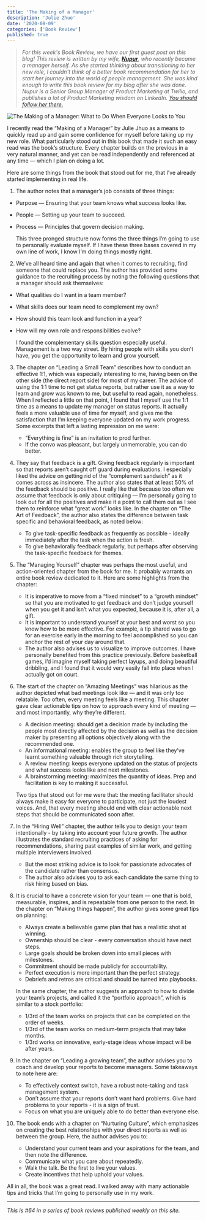 ```yaml
---
title: 'The Making of a Manager'
description: 'Julie Zhuo'
date: '2020-08-09'
categories: ['Book Review']
published: true
---
```


> _For this week's Book Review, we have our first guest post on this blog! This review is written by my wife, [**Nupur**](https://www.linkedin.com/in/nupurbhade/), who recently became a manager herself. As she started thinking about transitioning to her new role, I couldn't think of a better book recommendation for her to start her journey into the world of people management. She was kind enough to write this book review for my blog after she was done. Nupur is a Senior Group Manager of Product Marketing at Twilio, and publishes a lot of Product Marketing wisdom on LinkedIn. [You should follow her there.](https://www.linkedin.com/in/nupurbhade/)_

![The Making of a Manager: What to Do When Everyone Looks to You](./moam-cover.jpg)

I recently read the “Making of a Manager” by Julie Jhuo as a means to quickly read up and gain some confidence for myself before taking up my new role. What particularly stood out in this book that made it such an easy read was the book’s structure. Every chapter builds on the previous in a very natural manner, and yet can be read independently and referenced at any time — which I plan on doing a lot.

Here are some things from the book that stood out for me, that I’ve already started implementing in real life.

1. The author notes that a manager’s job consists of three things:

- Purpose — Ensuring that your team knows what success looks like.
- People — Setting up your team to succeed.
- Process — Principles that govern decision making.

  This three pronged structure now forms the three things I’m going to use to personally evaluate myself. If I have these three bases covered in my own line of work, I know I’m doing things mostly right.

2. We’ve all heard time and again that when it comes to recruiting, find someone that could replace you. The author has provided some guidance to the recruiting process by noting the following questions that a manager should ask themselves:

- What qualities do I want in a team member?
- What skills does our team need to complement my own?
- How should this team look and function in a year?
- How will my own role and responsibilities evolve?

  I found the complementary skills question especially useful. Management is a two way street. By hiring people with skills you don’t have, you get the opportunity to learn and grow yourself.

3. The chapter on “Leading a Small Team” describes how to conduct an effective 1:1, which was especially interesting to me, having been on the other side (the direct report side) for most of my career. The advice of using the 1:1 time to not get status reports, but rather use it as a way to learn and grow was known to me, but useful to read again, nonetheless. When I reflected a little on that point, I found that I myself use the 1:1 time as a means to update my manager on status reports. It actually feels a more valuable use of time for myself, and gives me the satisfaction that I’m keeping everyone updated on my work progress. Some excerpts that left a lasting impression on me were:
   - “Everything is fine” is an invitation to prod further.
   - If the convo was pleasant, but largely unmemorable, you can do better.
4. They say that feedback is a gift. Giving feedback regularly is important so that reports aren’t caught off guard during evaluations. I especially liked the advice on getting rid of the “complement sandwich” as it comes across as insincere. The author also states that at least 50% of the feedback should be positive. I really like that because too often we assume that feedback is only about critiquing — I’m personally going to look out for all the positives and make it a point to call them out as I see them to reinforce what “great work” looks like. In the chapter on “The Art of Feedback”, the author also states the difference between task specific and behavioral feedback, as noted below:
   - To give task-specific feedback as frequently as possible - ideally immediately after the task when the action is fresh.
   - To give behaviorally feedback regularly, but perhaps after observing the task-specific feedback for themes.
5. The “Managing Yourself” chapter was perhaps the most useful, and action-oriented chapter from the book for me. It probably warrants an entire book review dedicated to it. Here are some highlights from the chapter:
   - It is imperative to move from a “fixed mindset” to a “growth mindset” so that you are motivated to get feedback and don’t judge yourself when you get it and isn’t what you expected, because it is, after all, a gift.
   - It is important to understand yourself at your best and worst so you know how to be more effective. For example, a tip shared was to go for an exercise early in the morning to feel accomplished so you can anchor the rest of your day around that.
   - The author also advises us to visualize to improve outcomes. I have personally benefited from this practice previously. Before basketball games, I’d imagine myself taking perfect layups, and doing beautiful dribbling, and I found that it would very easily fall into place when I actually got on court.
6. The start of the chapter on “Amazing Meetings” was hilarious as the author depicted what bad meetings look like — and it was only too relatable. Too often, every meeting feels like a meeting. This chapter gave clear actionable tips on how to approach every kind of meeting — and most importantly, why they’re different.

   - A decision meeting: should get a decision made by including the people most directly affected by the decision as well as the decision maker by presenting all options objectively along with the recommended one.
   - An informational meeting: enables the group to feel like they’ve learnt something valuable through rich storytelling.
   - A review meeting: keeps everyone updated on the status of projects and what success looks like and next milestones.
   - A brainstorming meeting: maximizes the quantity of ideas. Prep and facilitation is key to making it successful.

   Two tips that stood out for me were that: the meeting facilitator should always make it easy for everyone to participate, not just the loudest voices. And, that every meeting should end with clear actionable next steps that should be communicated soon after.

7. In the “Hiring Well” chapter, the author tells you to design your team intentionally - by taking into account your future growth. The author illustrates the standard recruiting practices of asking for recommendations, sharing past examples of similar work, and getting multiple interviewers involved.
   - But the most striking advice is to look for passionate advocates of the candidate rather than consensus.
   - The author also advises you to ask each candidate the same thing to risk hiring based on bias.
8. It is crucial to have a concrete vision for your team — one that is bold, measurable, inspires, and is repeatable from one person to the next. In the chapter on “Making things happen”, the author gives some great tips on planning:

   - Always create a believable game plan that has a realistic shot at winning.
   - Ownership should be clear - every conversation should have next steps.
   - Large goals should be broken down into small pieces with milestones.
   - Commitment should be made publicly for accountability.
   - Perfect execution is more important than the perfect strategy.
   - Debriefs and retros are critical and should be turned into playbooks.

   In the same chapter, the author suggests an approach to how to divide your team’s projects, and called it the “portfolio approach”, which is similar to a stock portfolio:

   - 1/3rd of the team works on projects that can be completed on the order of weeks.
   - 1/3rd of the team works on medium-term projects that may take months.
   - 1/3rd works on innovative, early-stage ideas whose impact will be after years.

9. In the chapter on “Leading a growing team”, the author advises you to coach and develop your reports to become managers. Some takeaways to note here are:
   - To effectively context switch, have a robust note-taking and task management system.
   - Don’t assume that your reports don’t want hard problems. Give hard problems to your reports - it is a sign of trust.
   - Focus on what you are uniquely able to do better than everyone else.
10. The book ends with a chapter on “Nurturing Culture”, which emphasizes on creating the best relationships with your direct reports as well as between the group. Here, the author advises you to:
    - Understand your current team and your aspirations for the team, and then note the difference.
    - Communicate what you care about repeatedly.
    - Walk the talk. Be the first to live your values.
    - Create incentives that help uphold your values.

All in all, the book was a great read. I walked away with many actionable tips and tricks that I’m going to personally use in my work.

---

_This is #64 in a series of book reviews published weekly on this site._
